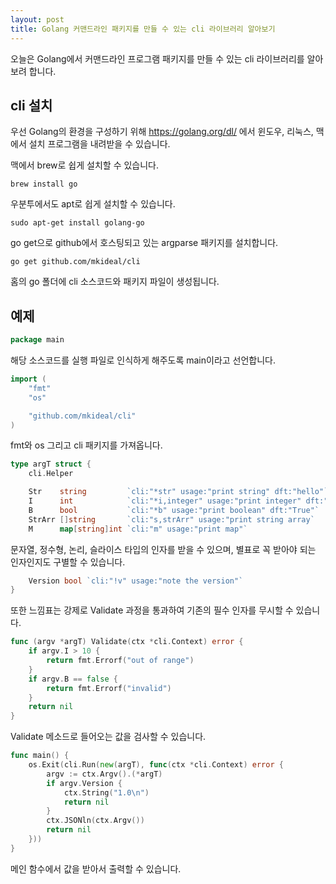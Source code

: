 ```yaml
---
layout: post
title: Golang 커맨드라인 패키지를 만들 수 있는 cli 라이브러리 알아보기
---
```


오늘은 Golang에서 커맨드라인 프로그램 패키지를 만들 수 있는 cli 라이브러리를 알아보려 합니다.

## cli 설치

우선 Golang의 환경을 구성하기 위해 https://golang.org/dl/ 에서 윈도우, 리눅스, 맥에서 설치 프로그램을 내려받을 수 있습니다.

맥에서 brew로 쉽게 설치할 수 있습니다.

```
brew install go
```

우분투에서도 apt로 쉽게 설치할 수 있습니다.

```
sudo apt-get install golang-go
```

go get으로 github에서 호스팅되고 있는 argparse 패키지를 설치합니다.

```
go get github.com/mkideal/cli
```

홈의 go 폴더에 cli 소스코드와 패키지 파일이 생성됩니다.

## 예제

```go
package main
```

해당 소스코드를 실행 파일로 인식하게 해주도록 main이라고 선언합니다.

```go
import (
	"fmt"
	"os"

	"github.com/mkideal/cli"
)
```

fmt와 os 그리고 cli 패키지를 가져옵니다.

```go
type argT struct {
	cli.Helper

	Str    string         `cli:"*str" usage:"print string" dft:"hello"`
	I      int            `cli:"*i,integer" usage:"print integer" dft:"1"`
	B      bool           `cli:"*b" usage:"print boolean" dft:"True"`
	StrArr []string       `cli:"s,strArr" usage:"print string array`
	M      map[string]int `cli:"m" usage:"print map"`
```

문자열, 정수형, 논리, 슬라이스 타입의 인자를 받을 수 있으며, 별표로 꼭 받아야 되는 인자인지도 구별할 수 있습니다.

```go
	Version bool `cli:"!v" usage:"note the version"`
}
```

또한 느낌표는 강제로 Validate 과정을 통과하여 기존의 필수 인자를 무시할 수 있습니다.

```go
func (argv *argT) Validate(ctx *cli.Context) error {
	if argv.I > 10 {
		return fmt.Errorf("out of range")
	}
	if argv.B == false {
		return fmt.Errorf("invalid")
	}
	return nil
}
```

Validate 메소드로 들어오는 값을 검사할 수 있습니다.

```go
func main() {
	os.Exit(cli.Run(new(argT), func(ctx *cli.Context) error {
		argv := ctx.Argv().(*argT)
		if argv.Version {
			ctx.String("1.0\n")
			return nil
		}
		ctx.JSONln(ctx.Argv())
		return nil
	}))
}
```

메인 함수에서 값을 받아서 출력할 수 있습니다.